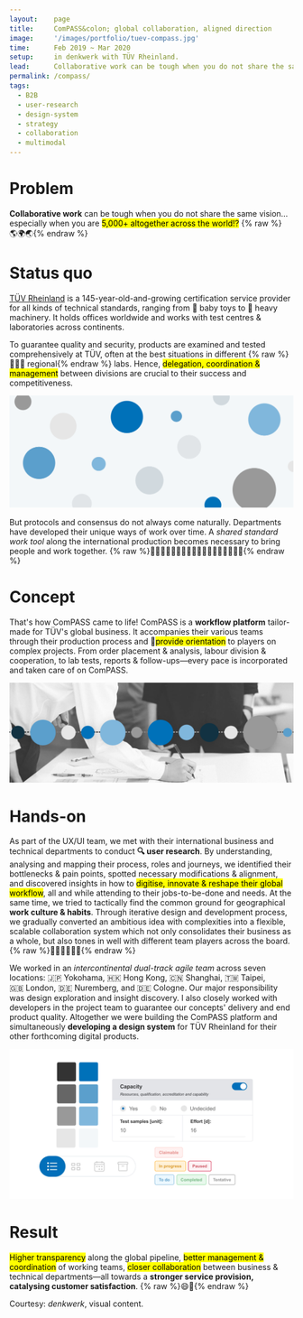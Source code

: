 ```yaml
---
layout:    page
title:     ComPASS&colon; global collaboration, aligned direction
image:     '/images/portfolio/tuev-compass.jpg'
time:      Feb 2019 ~ Mar 2020
setup:     in denkwerk with TÜV Rheinland.
lead:      Collaborative work can be tough when you do not share the same vision… especially when you are 5,000+ altogether across the world!?
permalink: /compass/
tags:
  - B2B
  - user-research
  - design-system
  - strategy
  - collaboration
  - multimodal
---
```


# Problem
**Collaborative work** can be tough when you do not share the same vision… especially when you are <mark>5,000+ altogether across the world!?</mark> {% raw %}<span style="display: inline-block">🌎🌍🌏</span>{% endraw %}

# Status quo
[TÜV Rheinland](https://www.tuv.com/) is a 145-year-old-and-growing certification service provider for all kinds of technical standards, ranging from 🧸 baby toys to 🚜 heavy machinery. It holds offices worldwide and works with test centres & laboratories across continents.

To guarantee quality and security, products are examined and tested comprehensively at TÜV, often at the best situations in different {% raw %}<span style="display: inline-block">👨🏻‍🔬 regional</span>{% endraw %} labs. Hence, <mark>delegation, coordination & management</mark> between divisions are crucial to their success and competitiveness.

![Scattered locations and unaligned workflow makes global coordination difficult](/images/portfolio/tuev-compass-globar-cowork.png)

But protocols and consensus do not always come naturally. Departments have developed their unique ways of work over time. A *shared standard work tool* along the international production becomes necessary to bring people and work together. {% raw %}<span style="display: inline-block">🙋🏾‍♀️🙋🏻‍♂️🙋🏼‍♀️🙋🏾‍♂️🙋🏻‍♀️🙋🏼‍♂️</span>{% endraw %}

# Concept
That's how ComPASS came to life! ComPASS is a **workflow platform** tailor-made for TÜV's global business. It accompanies their various teams through their production process and 🧭<mark>provide orientation</mark> to players on complex projects. From order placement & analysis, labour division & cooperation, to lab tests, reports & follow-ups—every pace is incorporated and taken care of on ComPASS.

![Scattered locations and unaligned workflow makes global coordination difficult](/images/portfolio/tuev-compass-alignment.png)

# Hands-on
As part of the UX/UI team, we met with their international business and technical departments to conduct **🔍 user research**. By understanding, analysing and mapping their process, roles and journeys, we identified their bottlenecks & pain points, spotted necessary modifications & alignment, and discovered insights in how to <mark>digitise, innovate & reshape their global workflow</mark>, all and while attending to their jobs-to-be-done and needs. At the same time, we tried to tactically find the common ground for geographical **work culture & habits**. Through iterative design and development process, we gradually converted an ambitious idea with complexities into a flexible, scalable collaboration system which not only consolidates their business as a whole, but also tones in well with different team players across the board. {% raw %}<span style="display: inline-block">⛹🏻‍♀️⛹🏽‍♂️</span>{% endraw %}

We worked in an *intercontinental dual-track agile team* across seven locations: 🇯🇵 Yokohama, 🇭🇰 Hong Kong, 🇨🇳 Shanghai, 🇹🇼 Taipei, 🇬🇧 London, 🇩🇪 Nuremberg, and 🇩🇪 Cologne. Our major responsibility was design exploration and insight discovery. I also closely worked with developers in the project team to guarantee our concepts' delivery and end product quality. Altogether we were building the ComPASS platform and simultaneously **developing a design system** for TÜV Rheinland for their other forthcoming digital products.

![Design system for TÜV Rheinland](/images/portfolio/tuev-compass-design-system.png)

# Result
<mark>Higher transparency</mark> along the global pipeline, <mark>better management & coordination</mark> of working teams, <mark>closer collaboration</mark> between business & technical departments—all towards a **stronger service provision, catalysing customer satisfaction**. {% raw %}<span style="display: inline-block">😄🧭</span>{% endraw %}

<div class="extras" markdown="1">
Courtesy: <i>denkwerk</i>, visual content.
</div>


<!--- Short description
***

To better administer business process and maintain higher transparency along the production pipeline across the globe, ComPASS platform innovates the internal coordination in TÜV Rheinland by bringing business and technical departments in closer collaboration, strengthening service competitiveness and catalysing customer satisfaction.
--->
